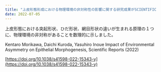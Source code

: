 ```yaml
---
title: "上皮形態形成における物理環境の非対称性の影響に関する研究成果がSCIENTIFIC REPORTSに発表"
date: 2022-07-05
---
```


上皮形態における突起形状、ひだ形状、網目形状の違いが生まれる原理の１つに、物理環境の非対称があることを数理的に示しました。

Kentaro Morikawa, Daichi Kuroda, Yasuhiro Inoue
Impact of Environmental Asymmetry on Epithelial Morphogenesis, Scientific Reports (2022)

[https://doi.org/10.1038/s41598-022-15343-y](https://doi.org/10.1038/s41598-022-15343-y)
